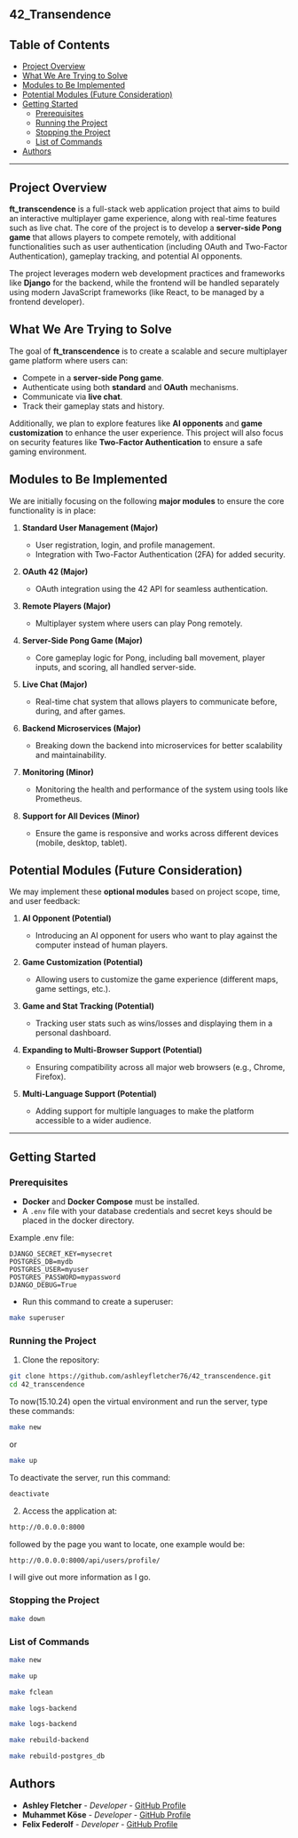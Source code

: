 ## 42_Transendence

## Table of Contents
- [Project Overview](#project-overview)
- [What We Are Trying to Solve](#what-we-are-trying-to-solve)
- [Modules to Be Implemented](#modules-to-be-implemented)
- [Potential Modules (Future Consideration)](#potential-modules-future-consideration)
- [Getting Started](#getting-started)
  - [Prerequisites](#prerequisites)
  - [Running the Project](#running-the-project)
  - [Stopping the Project](#stopping-the-project)
  - [List of Commands](#list-of-commands)
- [Authors](#authors)

---

## Project Overview

**ft_transcendence** is a full-stack web application project that aims to build an interactive multiplayer game experience, along with real-time features such as live chat. The core of the project is to develop a **server-side Pong game** that allows players to compete remotely, with additional functionalities such as user authentication (including OAuth and Two-Factor Authentication), gameplay tracking, and potential AI opponents.

The project leverages modern web development practices and frameworks like **Django** for the backend, while the frontend will be handled separately using modern JavaScript frameworks (like React, to be managed by a frontend developer).

## What We Are Trying to Solve

The goal of **ft_transcendence** is to create a scalable and secure multiplayer game platform where users can:
- Compete in a **server-side Pong game**.
- Authenticate using both **standard** and **OAuth** mechanisms.
- Communicate via **live chat**.
- Track their gameplay stats and history.

Additionally, we plan to explore features like **AI opponents** and **game customization** to enhance the user experience. This project will also focus on security features like **Two-Factor Authentication** to ensure a safe gaming environment.

## Modules to Be Implemented

We are initially focusing on the following **major modules** to ensure the core functionality is in place:

1. **Standard User Management (Major)**
   - User registration, login, and profile management.
   - Integration with Two-Factor Authentication (2FA) for added security.

2. **OAuth 42 (Major)**
   - OAuth integration using the 42 API for seamless authentication.
   
3. **Remote Players (Major)**
   - Multiplayer system where users can play Pong remotely.

4. **Server-Side Pong Game (Major)**
   - Core gameplay logic for Pong, including ball movement, player inputs, and scoring, all handled server-side.

5. **Live Chat (Major)**
   - Real-time chat system that allows players to communicate before, during, and after games.

6. **Backend Microservices (Major)**
   - Breaking down the backend into microservices for better scalability and maintainability.

7. **Monitoring (Minor)**
   - Monitoring the health and performance of the system using tools like Prometheus.

8. **Support for All Devices (Minor)**
   - Ensure the game is responsive and works across different devices (mobile, desktop, tablet).

## Potential Modules (Future Consideration)

We may implement these **optional modules** based on project scope, time, and user feedback:

1. **AI Opponent (Potential)**
   - Introducing an AI opponent for users who want to play against the computer instead of human players.

2. **Game Customization (Potential)**
   - Allowing users to customize the game experience (different maps, game settings, etc.).

3. **Game and Stat Tracking (Potential)**
   - Tracking user stats such as wins/losses and displaying them in a personal dashboard.

4. **Expanding to Multi-Browser Support (Potential)**
   - Ensuring compatibility across all major web browsers (e.g., Chrome, Firefox).

5. **Multi-Language Support (Potential)**
   - Adding support for multiple languages to make the platform accessible to a wider audience.

---

## Getting Started

### Prerequisites
- **Docker** and **Docker Compose** must be installed.
- A `.env` file with your database credentials and secret keys should be placed in the docker directory.

Example .env file:
```plaintext
DJANGO_SECRET_KEY=mysecret
POSTGRES_DB=mydb
POSTGRES_USER=myuser
POSTGRES_PASSWORD=mypassword
DJANGO_DEBUG=True
```

- Run this command to create a superuser:
```bash
make superuser
```

### Running the Project

1. Clone the repository:
```bash
git clone https://github.com/ashleyfletcher76/42_transcendence.git
cd 42_transcendence
```

To now(15.10.24) open the virtual environment and run the server, type these commands:
```bash
make new
```

or 

```bash
make up
```

To deactivate the server, run this command:
```bash
deactivate
```

2. Access the application at:
```bash
http://0.0.0.0:8000
```

followed by the page you want to locate, one example would be:
```bash
http://0.0.0.0:8000/api/users/profile/
```

I will give out more information as I go.

### Stopping the Project
```bash
make down
```

### List of Commands

```bash
make new
```

```bash
make up
```

```bash
make fclean
```

```bash
make logs-backend
```

```bash
make logs-backend
```

```bash
make rebuild-backend
```

```bash
make rebuild-postgres_db
```

## Authors

- **Ashley Fletcher** - *Developer* - [GitHub Profile](https://github.com/ashleyfletcher76)
- **Muhammet Köse** - *Developer* - [GitHub Profile](https://github.com/masummmm54)
- **Felix Federolf** - *Developer* - [GitHub Profile](https://github.com/ffederol)
